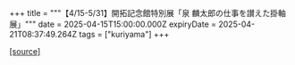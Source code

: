 +++
title = """【4/15-5/31】開拓記念館特別展「泉 麟太郎の仕事を讃えた掛軸展」"""
date = 2025-04-15T15:00:00.000Z
expiryDate = 2025-04-21T08:37:49.264Z
tags = ["kuriyama"]
+++


[[source]](https://www.town.kuriyama.hokkaido.jp/soshiki/55/31491.html)
